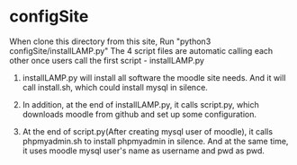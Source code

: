 # configSite
When clone this directory from this site, Run "python3 configSite/installLAMP.py" 
The 4 script files are automatic calling each other once users call the first script - installLAMP.py

1. installLAMP.py will install all software the moodle site needs. And it will call install.sh, which could install mysql in silence.

2. In addition, at the end of installLAMP.py, it calls script.py, which downloads moodle from github and set up some configuration.

3. At the end of script.py(After creating mysql user of moodle), it calls phpmyadmin.sh to install phpmyadmin in silence. And at the same time, it uses moodle mysql user's name as username and pwd as pwd. 
